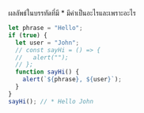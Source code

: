ผลลัพธ์ในบรรทัดที่มี \* มีค่าเป็นอะไรและเพราะอะไร

```js
let phrase = "Hello";
if (true) {
  let user = "John";
  // const sayHi = () => {
  //   alert("");
  // };
  function sayHi() {
    alert(`${phrase}, ${user}`);
  }
}
sayHi(); // * Hello John
```
